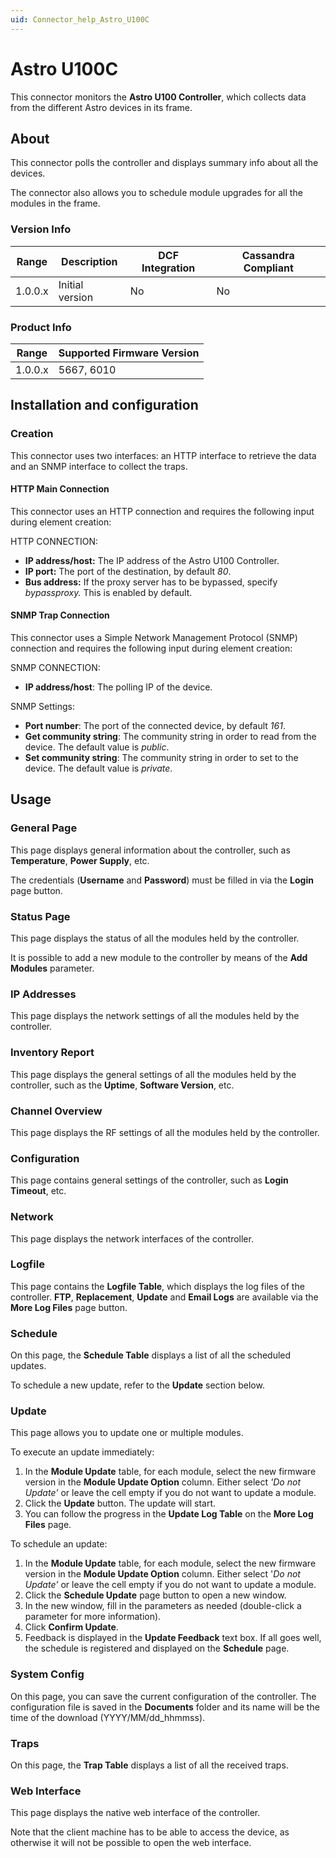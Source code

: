 ```yaml
---
uid: Connector_help_Astro_U100C
---
```


# Astro U100C

This connector monitors the **Astro U100 Controller**, which collects data from the different Astro devices in its frame.

## About

This connector polls the controller and displays summary info about all the devices.

The connector also allows you to schedule module upgrades for all the modules in the frame.

### Version Info

| Range | Description | DCF Integration | Cassandra Compliant |
|------------------|-----------------|---------------------|-------------------------|
| 1.0.0.x          | Initial version | No                  | No                      |

### Product Info

| Range | Supported Firmware Version |
|------------------|-----------------------------|
| 1.0.0.x          | 5667, 6010                  |

## Installation and configuration

### Creation

This connector uses two interfaces: an HTTP interface to retrieve the data and an SNMP interface to collect the traps.

#### HTTP Main Connection

This connector uses an HTTP connection and requires the following input during element creation:

HTTP CONNECTION:

- **IP address/host:** The IP address of the Astro U100 Controller.
- **IP port:** The port of the destination, by default *80*.
- **Bus address:** If the proxy server has to be bypassed, specify *bypassproxy.* This is enabled by default.

#### SNMP Trap Connection

This connector uses a Simple Network Management Protocol (SNMP) connection and requires the following input during element creation:

SNMP CONNECTION:

- **IP address/host**: The polling IP of the device.

SNMP Settings:

- **Port number**: The port of the connected device, by default *161*.
- **Get community string**: The community string in order to read from the device. The default value is *public*.
- **Set community string**: The community string in order to set to the device. The default value is *private*.

## Usage

### General Page

This page displays general information about the controller, such as **Temperature**, **Power Supply**, etc.

The credentials (**Username** and **Password**) must be filled in via the **Login** page button.

### Status Page

This page displays the status of all the modules held by the controller.

It is possible to add a new module to the controller by means of the **Add Modules** parameter.

### IP Addresses

This page displays the network settings of all the modules held by the controller.

### Inventory Report

This page displays the general settings of all the modules held by the controller, such as the **Uptime**, **Software Version**, etc.

### Channel Overview

This page displays the RF settings of all the modules held by the controller.

### Configuration

This page contains general settings of the controller, such as **Login Timeout**, etc.

### Network

This page displays the network interfaces of the controller.

### Logfile

This page contains the **Logfile Table**, which displays the log files of the controller. **FTP**, **Replacement**, **Update** and **Email Logs** are available via the **More Log Files** page button.

### Schedule

On this page, the **Schedule Table** displays a list of all the scheduled updates.

To schedule a new update, refer to the **Update** section below.

### Update

This page allows you to update one or multiple modules.

To execute an update immediately:

1. In the **Module Update** table, for each module, select the new firmware version in the **Module Update Option** column. Either select *'Do not Update'* or leave the cell empty if you do not want to update a module.
1. Click the **Update** button. The update will start.
1. You can follow the progress in the **Update Log Table** on the **More Log Files** page.

To schedule an update:

1. In the **Module Update** table, for each module, select the new firmware version in the **Module Update Option** column. Either select '*Do not Update'* or leave the cell empty if you do not want to update a module.
1. Click the **Schedule Update** page button to open a new window.
1. In the new window, fill in the parameters as needed (double-click a parameter for more information).
1. Click **Confirm Update**.
1. Feedback is displayed in the **Update Feedback** text box. If all goes well, the schedule is registered and displayed on the **Schedule** page.

### System Config

On this page, you can save the current configuration of the controller. The configuration file is saved in the **Documents** folder and its name will be the time of the download (YYYY/MM/dd_hhmmss).

### Traps

On this page, the **Trap Table** displays a list of all the received traps.

### Web Interface

This page displays the native web interface of the controller.

Note that the client machine has to be able to access the device, as otherwise it will not be possible to open the web interface.
